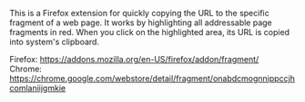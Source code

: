 This is a Firefox extension for quickly copying the URL to the specific fragment of a web page.
It works by highlighting all addressable page fragments in red. When you click on the highlighted area, its URL is copied into system's clipboard.

Firefox: https://addons.mozilla.org/en-US/firefox/addon/fragment/  
Chrome: https://chrome.google.com/webstore/detail/fragment/onabdcmognnippccjhcomlaniijgmkie  

